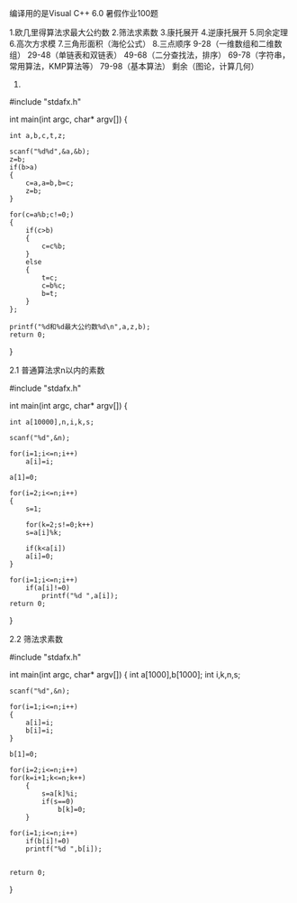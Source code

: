   编译用的是Visual C++ 6.0
  暑假作业100题

1.欧几里得算法求最大公约数
2.筛法求素数
3.康托展开
4.逆康托展开
5.同余定理
6.高次方求模
7.三角形面积（海伦公式）
8.三点顺序
9-28（一维数组和二维数组）
29-48（单链表和双链表）
49-68（二分查找法，排序）
69-78（字符串，常用算法，KMP算法等）
79-98（基本算法）
剩余（图论，计算几何）

1.
#include "stdafx.h"

int main(int argc, char* argv[])
{
	
	int a,b,c,t,z;

	scanf("%d%d",&a,&b);
	z=b;
	if(b>a)
	{
		c=a,a=b,b=c;
		z=b;
	}

	for(c=a%b;c!=0;)
	{
		if(c>b)
		{
			c=c%b;
		}
		else
		{
			t=c;
			c=b%c;
			b=t;
		}
	};
		
	printf("%d和%d最大公约数%d\n",a,z,b);
	return 0;
}

2.1 普通算法求n以内的素数

#include "stdafx.h"

int main(int argc, char* argv[])
{

	int a[10000],n,i,k,s;

	scanf("%d",&n);

	for(i=1;i<=n;i++)
		a[i]=i;
		
	a[1]=0;
	
	for(i=2;i<=n;i++)
	{
		s=1;
		
		for(k=2;s!=0;k++)
		s=a[i]%k;
		
		if(k<a[i])
		a[i]=0;
	}

	for(i=1;i<=n;i++)
		if(a[i]!=0)
			printf("%d ",a[i]);
	return 0;
}

2.2 
筛法求素数

#include "stdafx.h"

int main(int argc, char* argv[])
{
	int a[1000],b[1000];
	int i,k,n,s;

	scanf("%d",&n);

	for(i=1;i<=n;i++)
	{
		a[i]=i;
		b[i]=i;
	}

	b[1]=0;

	for(i=2;i<=n;i++)
	for(k=i+1;k<=n;k++)
		{
			s=a[k]%i;
			if(s==0)
				b[k]=0;
		}

	for(i=1;i<=n;i++)
		if(b[i]!=0)
		printf("%d ",b[i]);


	return 0;
}

